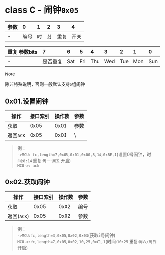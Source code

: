 # class C - 闹钟`0x05`


| 参数   | 0    | 1    | 2    | 3    | 4    |
| :--- | :--- | :--- | :--- | :--- | :--- |
| -    | 编号   | 时    | 分    | 重复   | 开关   |


| 重复 参数bits | 7    | 6    | 5    | 4    | 3    | 2    | 1    | 0    |
| :-------- | :--- | :--- | :--- | :--- | :--- | :--- | :--- | :--- |
| -         | 是否重复 | Sat  | Fri  | Thu  | Wed  | Tue  | Mon  | Sun  |

> [!NOTE]
> 除非特殊说明，否则一般默认支持`5`组闹钟

## 0x01.设置闹钟

| 操作 | 接口索引 | 操作数  | 参数   |
| ---- | ---- | ---- | ---- |
| 获取 | 0x05 | 0x01 | 参数 |
| 返回`ACK` | 0x05 | 0x01 | \ |

> 例：  
> `->MCU: fc,length=7,0x05,0x01,0x00,8,14,0xBE,1`(设置0号闹钟，时间:`8:14` 重复:`周一`-`周五` 开启)  
> `MCU->: ack`  


## 0x02.获取闹钟

| 操作 | 接口索引 | 操作数  | 参数   |
| ---- | ---- | ---- | ---- |
| 获取 | 0x05 | 0x02 | 编号 |
| 返回(`ACK`) | 0x05 | 0x02 | 参数 |

> 例：  
> `->MCU:fc,length=3,0x05,0x02,0x03`(获取3号闹钟)  
> `MCU->:fc,length=7,0x05,0x02,10,25,0xC1,1`(时间:`10:25` 重复:`周六/周日` 开启)  
